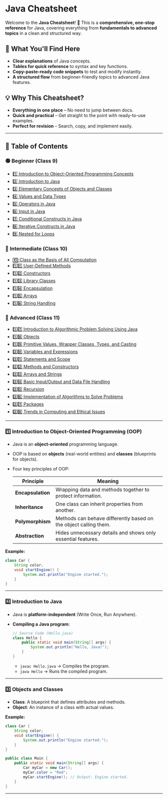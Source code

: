 # **Java Cheatsheet**  

Welcome to the **Java Cheatsheet**! 🚀 This is a **comprehensive, one-stop reference** for Java, covering everything from **fundamentals to advanced topics** in a clean and structured way.  

## **📌 What You'll Find Here**  
- **Clear explanations** of Java concepts.  
- **Tables for quick reference** to syntax and key functions.  
- **Copy-paste-ready code snippets** to test and modify instantly.  
- **A structured flow** from beginner-friendly topics to advanced Java features.  

## **💡 Why This Cheatsheet?**  
- **Everything in one place** – No need to jump between docs.  
- **Quick and practical** – Get straight to the point with ready-to-use examples.  
- **Perfect for revision** – Search, copy, and implement easily.  

---


## **📖 Table of Contents**

### 🟢 **Beginner (Class 9)**
- [1️⃣ Introduction to Object-Oriented Programming Concepts](#introduction-to-object-oriented-programming-concepts)
- [2️⃣ Introduction to Java](#introduction-to-java)
- [3️⃣ Elementary Concepts of Objects and Classes](#elementary-concepts-of-objects-and-classes)
- [4️⃣ Values and Data Types](#values-and-data-types)
- [5️⃣ Operators in Java](#operators-in-java)
- [6️⃣ Input in Java](#input-in-java)
- [7️⃣ Conditional Constructs in Java](#conditional-constructs-in-java)
- [8️⃣ Iterative Constructs in Java](#iterative-constructs-in-java)
- [9️⃣ Nested for Loops](#nested-for-loops)

### 🔵 **Intermediate (Class 10)**
- [🔟 Class as the Basis of All Computation](#class-as-the-basis-of-all-computation)
- [1️⃣1️⃣ User-Defined Methods](#user-defined-methods)
- [1️⃣2️⃣ Constructors](#constructors)
- [1️⃣3️⃣ Library Classes](#library-classes)
- [1️⃣4️⃣ Encapsulation](#encapsulation)
- [1️⃣5️⃣ Arrays](#arrays)
- [1️⃣6️⃣ String Handling](#string-handling)

### 🔴 **Advanced (Class 11)**
- [1️⃣7️⃣ Introduction to Algorithmic Problem Solving Using Java](#introduction-to-algorithmic-problem-solving-using-java)
- [1️⃣8️⃣ Objects](#objects)
- [1️⃣9️⃣ Primitive Values, Wrapper Classes, Types, and Casting](#primitive-values-wrapper-classes-types-and-casting)
- [2️⃣0️⃣ Variables and Expressions](#variables-and-expressions)
- [2️⃣1️⃣ Statements and Scope](#statements-and-scope)
- [2️⃣2️⃣ Methods and Constructors](#methods-and-constructors)
- [2️⃣3️⃣ Arrays and Strings](#arrays-and-strings)
- [2️⃣4️⃣ Basic Input/Output and Data File Handling](#basic-inputoutput-and-data-file-handling)
- [2️⃣5️⃣ Recursion](#recursion)
- [2️⃣6️⃣ Implementation of Algorithms to Solve Problems](#implementation-of-algorithms-to-solve-problems)
- [2️⃣7️⃣ Packages](#packages)
- [2️⃣8️⃣ Trends in Computing and Ethical Issues](#trends-in-computing-and-ethical-issues)

---

### 1️⃣ Introduction to Object-Oriented Programming (OOP)  

- Java is an **object-oriented** programming language.  
- OOP is based on **objects** (real-world entities) and **classes** (blueprints for objects).  
- Four key principles of OOP:  

  | Principle      | Meaning |
  |--------------|---------|
  | **Encapsulation** | Wrapping data and methods together to protect information. |
  | **Inheritance** | One class can inherit properties from another. |
  | **Polymorphism** | Methods can behave differently based on the object calling them. |
  | **Abstraction** | Hides unnecessary details and shows only essential features. |

**Example:**  
```java
class Car {
    String color;
    void startEngine() {
        System.out.println("Engine started.");
    }
}
```

---

### 2️⃣ Introduction to Java  

- Java is **platform-independent** (Write Once, Run Anywhere).  
- **Compiling a Java program:**  

  ```java
  // Source Code (Hello.java)
  class Hello {
      public static void main(String[] args) {
          System.out.println("Hello, Java!");
      }
  }
  ```

  - `javac Hello.java` → Compiles the program.  
  - `java Hello` → Runs the compiled program.  

---

### 3️⃣ Objects and Classes  

- **Class**: A blueprint that defines attributes and methods.  
- **Object**: An instance of a class with actual values.  

**Example:**  
```java
class Car {
    String color;
    void startEngine() {
        System.out.println("Engine started.");
    }
}

public class Main {
    public static void main(String[] args) {
        Car myCar = new Car();
        myCar.color = "Red";
        myCar.startEngine(); // Output: Engine started.
    }
}
```

---

